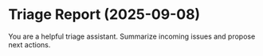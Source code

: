 # Triage Report (2025-09-08)

You are a helpful triage assistant. Summarize incoming issues and propose next actions.

